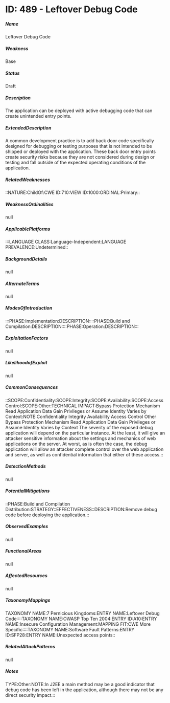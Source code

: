 # ID: 489 - Leftover Debug Code
<h5>Name</h5>Leftover Debug Code
<h5>Weakness</h5>Base
<h5>Status</h5>Draft
<h5>Description</h5>The application can be deployed with active debugging code that can create unintended entry points.
<h5>ExtendedDescription</h5>A common development practice is to add back door code specifically designed for debugging or testing purposes that is not intended to be shipped or deployed with the application. These back door entry points create security risks because they are not considered during design or testing and fall outside of the expected operating conditions of the application.
<h5>RelatedWeaknesses</h5>::NATURE:ChildOf:CWE ID:710:VIEW ID:1000:ORDINAL:Primary::
<h5>WeaknessOrdinalities</h5>null
<h5>ApplicablePlatforms</h5>:::LANGUAGE CLASS:Language-Independent:LANGUAGE PREVALENCE:Undetermined::
<h5>BackgroundDetails</h5>null
<h5>AlternateTerms</h5>null
<h5>ModesOfIntroduction</h5>:::PHASE:Implementation:DESCRIPTION::::PHASE:Build and Compilation:DESCRIPTION::::PHASE:Operation:DESCRIPTION:::
<h5>ExploitationFactors</h5>null
<h5>LikelihoodofExploit</h5>null
<h5>CommonConsequences</h5>::SCOPE:Confidentiality:SCOPE:Integrity:SCOPE:Availability:SCOPE:Access Control:SCOPE:Other:TECHNICAL IMPACT:Bypass Protection Mechanism Read Application Data Gain Privileges or Assume Identity Varies by Context:NOTE:Confidentiality Integrity Availability Access Control Other Bypass Protection Mechanism Read Application Data Gain Privileges or Assume Identity Varies by Context The severity of the exposed debug application will depend on the particular instance. At the least, it will give an attacker sensitive information about the settings and mechanics of web applications on the server. At worst, as is often the case, the debug application will allow an attacker complete control over the web application and server, as well as confidential information that either of these access.::
<h5>DetectionMethods</h5>null
<h5>PotentialMitigations</h5>::PHASE:Build and Compilation Distribution:STRATEGY::EFFECTIVENESS::DESCRIPTION:Remove debug code before deploying the application.::
<h5>ObservedExamples</h5>null
<h5>FunctionalAreas</h5>null
<h5>AffectedResources</h5>null
<h5>TaxonomyMappings</h5>TAXONOMY NAME:7 Pernicious Kingdoms:ENTRY NAME:Leftover Debug Code::::TAXONOMY NAME:OWASP Top Ten 2004:ENTRY ID:A10:ENTRY NAME:Insecure Configuration Management:MAPPING FIT:CWE More Specific::::TAXONOMY NAME:Software Fault Patterns:ENTRY ID:SFP28:ENTRY NAME:Unexpected access points::
<h5>RelatedAttackPatterns</h5>null
<h5>Notes</h5>TYPE:Other:NOTE:In J2EE a main method may be a good indicator that debug code has been left in the application, although there may not be any direct security impact.::

